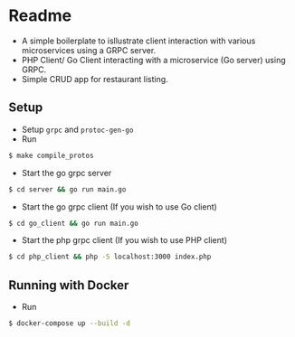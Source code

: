 # Readme
- A simple boilerplate to isllustrate client interaction with various microservices using a GRPC server.
- PHP Client/ Go Client interacting with a microservice (Go server) using GRPC.
- Simple CRUD app for restaurant listing.
## Setup

- Setup `grpc` and `protoc-gen-go`
- Run 
```bash
$ make compile_protos
```
- Start the go grpc server
```bash
$ cd server && go run main.go
```
- Start the go grpc client (If you wish to use Go client)
```bash
$ cd go_client && go run main.go
```
- Start the php grpc client (If you wish to use PHP client)
```bash
$ cd php_client && php -S localhost:3000 index.php
```

## Running with Docker

- Run
```bash
$ docker-compose up --build -d
```

